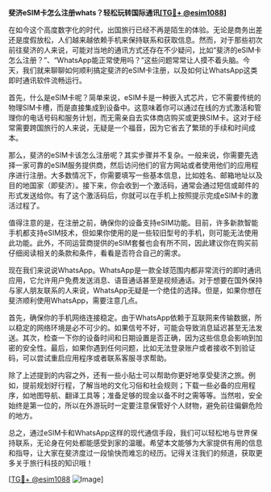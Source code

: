 **斐济eSIM卡怎么注册whats？轻松玩转国际通讯[[TG💪+ @esim1088](https://t.me/s/esim1088)]**

在如今这个高度数字化的时代，出国旅行已经不再是陌生的体验。无论是商务出差还是度假放松，人们越来越依赖手机来保持联系和获取信息。然而，对于那些初次前往斐济的人来说，可能对当地的通讯方式还存在不少疑问，比如“斐济的eSIM卡怎么注册？”、“WhatsApp能正常使用吗？”这些问题常常让人摸不着头脑。今天，我们就来聊聊如何顺利搞定斐济的eSIM卡注册，以及如何让WhatsApp这类即时通讯软件流畅运行。

首先，什么是eSIM卡呢？简单来说，eSIM卡是一种嵌入式芯片，它不需要传统的物理SIM卡槽，而是直接集成到设备中。这意味着你可以通过在线的方式激活和管理你的电话号码和服务计划，而无需亲自去实体商店购买或更换SIM卡。这对于经常需要跨国旅行的人来说，无疑是一个福音，因为它省去了繁琐的手续和时间成本。

那么，斐济的eSIM卡该怎么注册呢？其实步骤并不复杂。一般来说，你需要先选择一家可靠的eSIM服务提供商，然后访问他们的官方网站或者使用他们的应用程序进行注册。大多数情况下，你需要填写一些基本信息，比如姓名、邮箱地址以及目的地国家（即斐济）。接下来，你会收到一个激活码，通常会通过短信或邮件的形式发送给你。有了这个激活码后，你就可以在手机上按照提示完成eSIM卡的激活过程了。

值得注意的是，在注册之前，确保你的设备支持eSIM功能。目前，许多新款智能手机都支持eSIM技术，但如果你使用的是一些较旧型号的手机，则可能无法使用此功能。此外，不同运营商提供的eSIM套餐也会有所不同，因此建议你在购买前仔细阅读相关的条款和条件，看看是否符合自己的需求。

现在我们来说说WhatsApp。WhatsApp是一款全球范围内都非常流行的即时通讯应用，它允许用户免费发送消息、语音通话甚至是视频通话。对于想要在国外保持与家人朋友联系的人来说，WhatsApp无疑是一个绝佳的选择。但是，如果你想在斐济顺利使用WhatsApp，需要注意几点。

首先，确保你的手机网络连接稳定。由于WhatsApp依赖于互联网来传输数据，所以稳定的网络环境是必不可少的。如果信号不好，可能会导致消息延迟甚至无法发送。其次，检查一下你的设备时间和日期设置是否正确，因为这些信息会影响到加密的安全性。最后，如果你遇到任何问题，比如无法登录账户或者接收不到验证码，可以尝试重启应用程序或者联系客服寻求帮助。

除了上述提到的内容之外，还有一些小贴士可以帮助你更好地享受斐济之旅。例如，提前规划好行程，了解当地的文化习俗和社会规则；下载一些必备的应用程序，如地图导航、翻译工具等；准备足够的现金以备不时之需等等。当然啦，安全始终是第一位的，所以在外游玩时一定要注意保管好个人财物，避免前往偏僻危险的地方。

总之，通过eSIM卡和WhatsApp这样的现代通信手段，我们可以轻松地与世界保持联系，无论身在何处都能感受到家的温暖。希望本文能够为大家提供有用的信息和指导，让大家在斐济度过一段愉快而难忘的经历。记得关注我们的频道，获取更多关于旅行科技的知识哦！

[[TG💪+ @esim1088](https://t.me/s/esim1088) ![Image](https://i.postimg.cc/4NQfJmqS/Snipaste-2025-05-13-00-14-12.png)]
